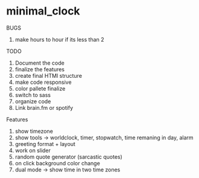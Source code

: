 # minimal_clock


BUGS
1. make hours to hour if its less than 2 

TODO 
1. Document the code 
2. finalize the features 
3. create final HTMl structure 
4. make code responsive 
7. color pallete finalize 
8. switch to sass
9. organize code 
10. Link brain.fm or spotify



Features 
1. show timezone 
2. show tools -> worldclock, timer, stopwatch, time remaning in day, alarm 
3. greeting format + layout 
4. work on slider 
5. random quote generator (sarcastic quotes)
6. on click background color change 
7. dual mode -> show time in two time zones 

